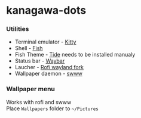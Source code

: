 # kanagawa-dots
### Utilities
+ Terminal emulator - [Kitty](https://github.com/kovidgoyal/kitty)
+ Shell - [Fish](https://github.com/fish-shell/fish-shell)
+ Fish Theme - [Tide](https://github.com/IlanCosman/tide) needs to be installed manualy
+ Status bar - [Waybar](https://github.com/Alexays/Waybar)
+ Laucher - [Rofi wayland fork](https://archlinux.org/packages/extra/x86_64/rofi-wayland/)
+ Wallpaper daemon - [swww](https://github.com/LGFae/swww)

### Wallpaper menu
Works with rofi and swww  
Place ```Wallpapers``` folder to ```~/Pictures```
